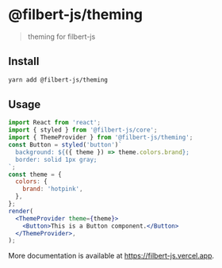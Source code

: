 # @filbert-js/theming

> theming for filbert-js

## Install

```bash
yarn add @filbert-js/theming
```

## Usage

```jsx editor=static
import React from 'react';
import { styled } from '@filbert-js/core';
import { ThemeProvider } from '@filbert-js/theming';
const Button = styled('button')`
  background: ${({ theme }) => theme.colors.brand};
  border: solid 1px gray;
`;
const theme = {
  colors: {
    brand: 'hotpink',
  },
};
render(
  <ThemeProvider theme={theme}>
    <Button>This is a Button component.</Button>
  </ThemeProvider>,
);
```

More documentation is available at https://filbert-js.vercel.app.

